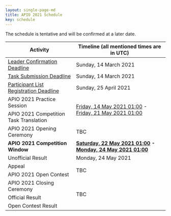 ```yaml
---
layout: single-page-md
title: APIO 2021 Schedule
key: schedule
---
```


The schedule is tentative and will be confirmed at a later date.

<table>
  <thead>
    <tr>
      <th>Activity</th>
      <th>Timeline (all mentioned times are in UTC)</th>
    </tr>
  </thead>
  <tbody>
    <tr>
      <td><a href="registration">Leader Confirmation Deadline</a></td>
      <td>Sunday, 14 March 2021</td>
    </tr>
    <tr>
      <td><a href="call-for-tasks">Task Submission Deadline</a></td>
      <td>Sunday, 14 March 2021</td>
    </tr>
    <tr>
      <td><a href="registration">Participant List Registration Deadline</a></td>
      <td>Sunday, 25 April 2021</td>
    </tr>
    <tr>
      <td>APIO 2021 Practice Session</td>
      <td rowspan="2"><a href="https://www.timeanddate.com/worldclock/fixedtime.html?iso=20210514T01&p1=1440">Friday, 14 May 2021 01:00</a>
      - <a href="https://www.timeanddate.com/worldclock/fixedtime.html?iso=20210521T01&p1=1440">Friday, 21 May 2021 01:00</a></td>
    </tr>
    <tr>
      <td>APIO 2021 Competition Task Translation</td>
    </tr>
    <tr>
      <td>APIO 2021 Opening Ceremony</td>
      <td>TBC</td>
    </tr>
    <tr>
      <td><b>APIO 2021 Competition Window</b></td>
      <td><b><a href="https://www.timeanddate.com/worldclock/fixedtime.html?msg=Asia-Pacific+Informatics+Olympiad&iso=20210522T01&p1=1440">Saturday, 22 May 2021 01:00</a>
      - <a href="https://www.timeanddate.com/worldclock/fixedtime.html?iso=20210524T01&p1=1440">Monday, 24 May 2021 01:00</a></b></td>
    </tr>
    <tr>
      <td>Unofficial Result</td>
      <td>Monday, 24 May 2021</td>
    </tr>
    <tr>
      <td>Appeal</td>
      <td rowspan="2">TBC</td>
    </tr>
    <tr>
      <td>APIO 2021 Open Contest</td>
    </tr>
    <tr>
      <td>APIO 2021 Closing Ceremony</td>
      <td rowspan="3">TBC</td>
    </tr>
    <tr>
      <td>Official Result</td>
    </tr>
    <tr>
      <td>Open Contest Result</td>
    </tr>
  </tbody>
</table>
